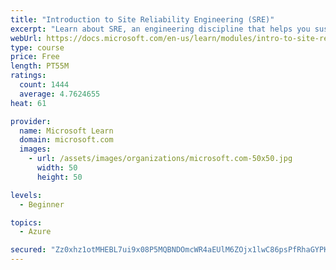 ```yaml
---
title: "Introduction to Site Reliability Engineering (SRE)"
excerpt: "Learn about SRE, an engineering discipline that helps you sustainably achieve the appropriate level of reliability in your systems, services, and products."
webUrl: https://docs.microsoft.com/en-us/learn/modules/intro-to-site-reliability-engineering/
type: course
price: Free
length: PT55M
ratings:
  count: 1444
  average: 4.7624655
heat: 61

provider:
  name: Microsoft Learn
  domain: microsoft.com
  images:
    - url: /assets/images/organizations/microsoft.com-50x50.jpg
      width: 50
      height: 50

levels:
  - Beginner

topics:
  - Azure

secured: "Zz0xhz1otMHEBL7ui9x08P5MQBNDOmcWR4aEUlM6ZOjx1lwC86psPfRhaGYPKJhhagLs7+H3V9fSPbPFfQReZyuBvMfmqROwmgL8AolfQEIvomOLpgarWXboSyG5yHZFRLYe7mQ8YqbFuwmTF6tzzXIifDSh0uJbNxGDiYk5sCI42S3rAsZNTWSx6hZQlVB1sID8Q8uhEB00Ti0yfQYxOEo8SzkwshmhGzA+i4MKV7yU5MPYKms+9CmW0xqc+kK2Sxlkoa4Cl/qw/HftD7ugRqL4cDpT9KTXOg8rsdn9NyAipru/xq+JPGi47I9h1tt0mmd8ygHZ6or+JRdEzasKTuyVsiG86tR8Mi0GhhrvFtA4WWnt+JIzXf0BA9MLrjMLNHbLmv4Fxgdl0Ym16D2DpuCQIUIkv0uiWO369svytN0=;fq65BxJgvfwx1D31HFkXIQ=="
---
```


